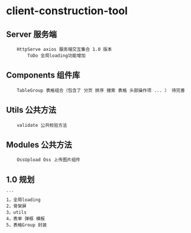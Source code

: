 # client-construction-tool

## Server 服务端
```
    HttpServe axios 服务端交互集合 1.0 版本 
        ToDo 全局loading功能增加
```

## Components 组件库
```
    TableGroup 表格组合（包含了 分页 排序 搜索 表格 头部操作项 ... ） 待完善
```

## Utils 公共方法
```
    validate 公共校验方法
```
## Modules 公共方法
```
    OssUpload Oss 上传图片组件   
```

## 1.0 规划
    ```
    1，全局loading
    2，骨架屏
    3，utils 
    4，表单 弹框 模板
    5，表格Group 封装
    

